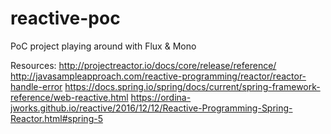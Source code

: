 # reactive-poc

PoC project playing around with Flux & Mono

Resources:
http://projectreactor.io/docs/core/release/reference/
http://javasampleapproach.com/reactive-programming/reactor/reactor-handle-error
https://docs.spring.io/spring/docs/current/spring-framework-reference/web-reactive.html
https://ordina-jworks.github.io/reactive/2016/12/12/Reactive-Programming-Spring-Reactor.html#spring-5